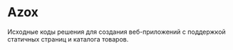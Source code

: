 # Azox
Исходные коды решения для создания веб-приложений с поддержкой статичных страниц и каталога товаров.
